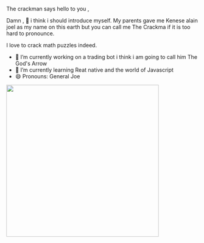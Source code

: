 The crackman says hello to you ,

Damn , 🤔 i think i should  introduce  myself. My  parents gave me Kenese alain joel  as my name on this 
earth but you can call me The Crackma if it is too hard to pronounce.

I love to crack math puzzles indeed.

- 🔭 I’m currently working on a trading bot i think i am going to call him The God's Arrow
- 🌱 I’m currently learning Reat native and the world of Javascript
- 😄 Pronouns: General Joe
                                                                                              

<!--
**joebdi/joebdi** is a ✨ _special_ ✨ repository because its `README.md` (this file) appears on your GitHub profile.

Here are some ideas to get you started:

- 🔭 I’m currently working on ...
- 🌱 I’m currently learning ...
- 👯 I’m looking to collaborate on ...
- 🤔 I’m looking for help with ...
- 💬 Ask me about ...
- 📫 How to reach me: ...
- 😄 Pronouns: ...
- ⚡ Fun fact: ...
-->

<img src="https://github-readme-stats.vercel.app/api?username=joebdi&show_icons=true&theme=dracula" width="400">

